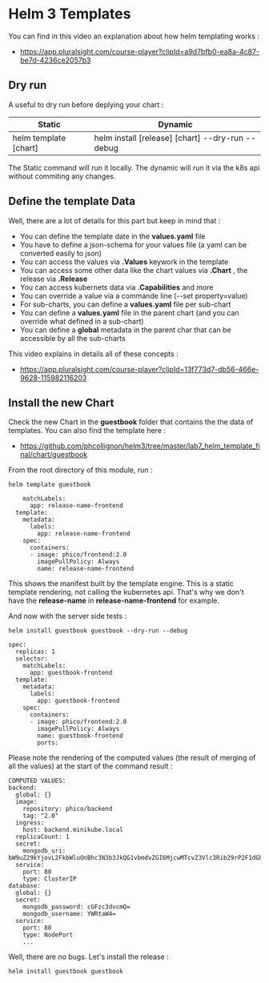 # Helm 3 Templates

You can find in this video an explanation about how helm templating works :
- https://app.pluralsight.com/course-player?clipId=a9d7bfb0-ea8a-4c87-be7d-4236ce2057b3

## Dry run

A useful to dry run before deplying your chart :

| Static                | Dynamic                                          |
| --------------------- | ------------------------------------------------ |
| helm template [chart] | helm install [release] [chart] --dry-run --debug |

The Static command will run it locally.
The dynamic will run it via the k8s api without commiting any changes.

## Define the template Data

Well, there are a lot of details for this part but keep in mind that :
- You can define the template date in the **values.yaml** file
- You have to define a json-schema for your values file (a yaml can be converted easily to json)
- You can access the values via **.Values** keywork in the template
- You can access some other data like the chart values via **.Chart** , the release via **.Release**
- You can access kubernets data via **.Capabilities** and more
- You can override a value via a commande line (--set property=value)
- For sub-charts, you can define a **values.yaml** file per sub-chart
- You can define a **values.yaml** file in the parent chart (and you can override what defined in a sub-chart)
- You can define a **global** metadata in the parent char that can be accessible by all the sub-charts

This video explains in details all of these concepts :
- https://app.pluralsight.com/course-player?clipId=13f773d7-db56-466e-9628-115982116203

## Install the new Chart

Check the new Chart in the **guestbook** folder that contains the the data of templates.
You can also find the template here :
- https://github.com/phcollignon/helm3/tree/master/lab7_helm_template_final/chart/guestbook

From the root directory of this module, run :

````shell
helm template guestbook
````

````log
    matchLabels:
      app: release-name-frontend
  template:
    metadata:
      labels:
        app: release-name-frontend
    spec:
      containers:
      - image: phico/frontend:2.0
        imagePullPolicy: Always
        name: release-name-frontend
````

This shows the manifest built by the template engine.
This is a static template rendering, not calling the kubernetes api. That's why we don't have the **release-name** in **release-name-frontend** for example. 

And now with the server side tests :

````shell
helm install guestbook guestbook --dry-run --debug
````

````log
spec:
  replicas: 1
  selector:
    matchLabels:
      app: guestbook-frontend
  template:
    metadata:
      labels:
        app: guestbook-frontend
    spec:
      containers:
      - image: phico/frontend:2.0
        imagePullPolicy: Always
        name: guestbook-frontend
        ports:
````

Please note the rendering of the computed values (the result of merging of all the values) at the start of the command result :

````log
COMPUTED VALUES:
backend:
  global: {}
  image:
    repository: phico/backend
    tag: "2.0"
  ingress:
    host: backend.minikube.local
  replicaCount: 1
  secret:
    mongodb_uri: bW9uZ29kYjovL2FkbWluOnBhc3N3b3JkQG1vbmdvZGI6MjcwMTcvZ3Vlc3Rib29rP2F1dGhTb3VyY2U9YWRtaW4=
  service:
    port: 80
    type: ClusterIP
database:
  global: {}
  secret:
    mongodb_password: cGFzc3dvcmQ=
    mongodb_username: YWRtaW4=
  service:
    port: 80
    type: NodePort
    ...
````

Well, there are no bugs. Let's install the release :

````shell
helm install guestbook guestbook
````


